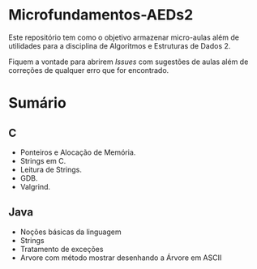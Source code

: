 # Microfundamentos-AEDs2

Este repositório tem como o objetivo armazenar micro-aulas além de utilidades para a disciplina 
de Algoritmos e Estruturas de Dados 2. 

Fiquem a vontade para abrirem *Issues* com sugestões de aulas além de correções de 
qualquer erro que for encontrado.

# Sumário

## C

- Ponteiros e Alocação de Memória.
- Strings em C.
- Leitura de Strings.
- GDB.
- Valgrind.

## Java

- Noções básicas da linguagem
- Strings
- Tratamento de exceções
- Arvore com método mostrar desenhando a Árvore em ASCII
